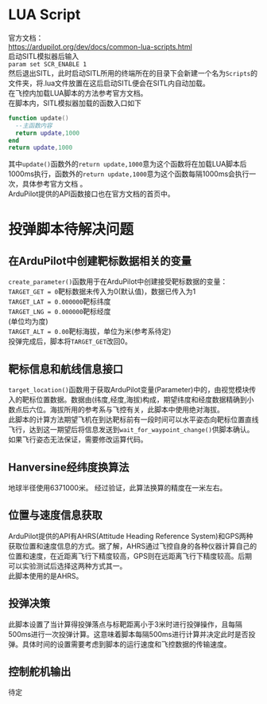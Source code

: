 # LUA Script
官方文档：\
https://ardupilot.org/dev/docs/common-lua-scripts.html \
启动SITL模拟器后输入 \
```param set SCR_ENABLE 1``` \
然后退出SITL，此时启动SITL所用的终端所在的目录下会新建一个名为`Scripts`的文件夹，将.lua文件放置在这后启动SITL便会在SITL内自动加载。 \
在飞控内加载LUA脚本的方法参考官方文档。 \
在脚本内，SITL模拟器加载的函数入口如下
```lua
function update()
  --主函数内容
  return update,1000
end
return update,1000
```
其中`update()`函数外的`return update,1000`意为这个函数将在加载LUA脚本后1000ms执行，函数外的`return update,1000`意为这个函数每隔1000ms会执行一次，具体参考官方文档 。\
ArduPilot提供的API函数接口也在官方文档的首页中。
# 投弹脚本待解决问题
## 在ArduPilot中创建靶标数据相关的变量
`create_parameter()`函数用于在ArduPilot中创建接受靶标数据的变量：\
`TARGET_GET = 0`靶标数据未传入为0(默认值)，数据已传入为1\
`TARGET_LAT = 0.000000`靶标纬度\
`TARGET_LNG = 0.000000`靶标经度\
(单位均为度)\
`TARGET_ALT = 0.00`靶标海拔，单位为米(参考系待定)\
投弹完成后，脚本将`TARGET_GET`改回0。
## 靶标信息和航线信息接口
`target_location()`函数用于获取ArduPilot变量(Parameter)中的，由视觉模块传入的靶标位置数据。数据由(纬度,经度,海拔)构成，期望纬度和经度数据精确到小数点后六位。海拔所用的参考系与飞控有关，此脚本中使用绝对海拔。\
此脚本的计算方法期望飞机在到达靶标前有一段时间可以水平姿态向靶标位置直线飞行，达到这一期望后将信息发送到`wait_for_waypoint_change()`供脚本确认。如果飞行姿态无法保证，需要修改运算代码。
## Hanversine经纬度换算法
地球半径使用6371000米。
经过验证，此算法换算的精度在一米左右。
## 位置与速度信息获取
ArduPilot提供的API有AHRS(Attitude Heading Reference System)和GPS两种获取位置和速度信息的方式。据了解，AHRS通过飞控自身的各种仪器计算自己的位置和速度，在近距离飞行下精度较高，GPS则在远距离飞行下精度较高。后期可以实验测试后选择这两种方式其一。\
此脚本使用的是AHRS。
## 投弹决策
此脚本设置了当计算得投弹落点与标靶距离小于3米时进行投弹操作，且每隔500ms进行一次投弹计算。这意味着脚本每隔500ms进行计算并决定此时是否投弹。具体时间的设置需要考虑到脚本的运行速度和飞控数据的传输速度。
## 控制舵机输出
待定
